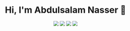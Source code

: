 <h1 align="center">Hi, I'm Abdulsalam Nasser 👋</h1>
<p align="center">
    <a href="https://twitter.com/s200_n"><img src="https://img.shields.io/badge/twitter-%231FA1F1?style=flat&logo=twitter&logoColor=white"/></a>
    <a href="https://www.linkedin.com/in/abdulsalam-alnweeser-b3493b275"><img src="https://img.shields.io/badge/linkedin-%230177B5?style=flat&logo=linkedin&logoColor=white"/></a>
    <a href="https://www.snapchat.com/add/s200oo"><img src="https://img.shields.io/badge/snapchat-yellow?style=flat&logo=snapchat&logoColor=white"/></a>
    <a href="https://www.instagram.com/s2000.n/"><img src="https://img.shields.io/badge/instagram-%23E4415F?style=flat&logo=instagram&logoColor=white"/></a>
  </p>


